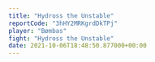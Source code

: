 ```yaml
---
title: "Hydross the Unstable"
reportCode: "3hHY2MRKgrdDkTPj"
player: "Bømbas"
fight: "Hydross the Unstable"
date: 2021-10-06T18:48:50.877000+00:00
---
```

